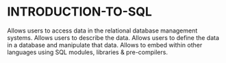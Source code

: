 # INTRODUCTION-TO-SQL
 Allows users to access data in the relational database management systems. Allows users to describe the data. Allows users to define the data in a database and manipulate that data. Allows to embed within other languages using SQL modules, libraries &amp; pre-compilers.
